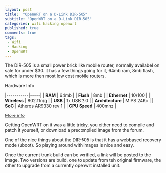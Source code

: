 ```yaml
---
layout: post
title:  "OpenWRT on a D-Link DIR-505"
subtitle: "OpenWRT on a D-Link DIR-505"
categories: wifi hacking openwrt
published: true
comments: true
tags:
 - Wifi
 - Hacking
 - OpenWRT
---
```


The DIR-505 is a small power brick like mobile router, normally availabel on sale for under $30. it has a few things going for it, 64mb ram, 8mb flash, which is more then most low cost mobile routers.

Hardware Info

|-----------|-----|
| **RAM** | 64mb |
| **Flash** | 8mb |
| **Ethernet** | 10/100 |
| **Wireless** | 802.11n/g |
| **USB** | 1x USB 2.0 |
| **Architecture** | MIPS 24Kc |
| **SoC** | Atheros AR9330 rev 1 |
| **CPU Speed** | 400mhz |

[More info](http://wiki.openwrt.org/toh/d-link/dir-505)

Getting OpenWRT on it was a little tricky, you either need to compile and patch it yourself, or download a precompiled image from the forum.

One of the nice things about the DIR-505 is that it has a webbased recovery mode (uboot). So playing around with images is nice and easy.

Once the current trunk build can be verified, a link will be posted to the image. Two versions are build, one to update from teh original firmware, the other to upgrade from a currently openwrt installed unit.